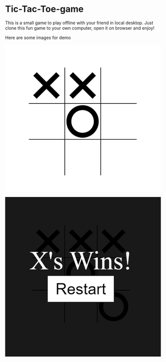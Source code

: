 # Tic-Tac-Toe-game

This is a small game to play offline with your friend in local desktop.
Just clone this fun game to your own computer, open it on browser and enjoy!


Here are some images for demo


![](images/Playing.jpg)


![](images/Winning.jpg)

